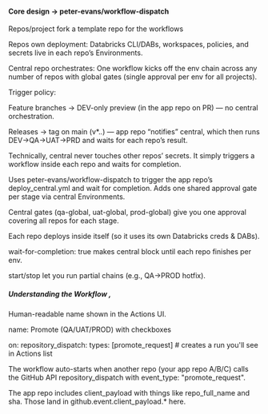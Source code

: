 #### Core design ->  peter-evans/workflow-dispatch 
<p>
Repos/project fork a template repo for the workflows

Repos own deployment: Databricks CLI/DABs, workspaces, policies, and secrets live in each repo’s Environments.

Central repo orchestrates: One workflow kicks off the env chain across any number of repos with global gates (single approval per env for all projects).

Trigger policy:

Feature branches → DEV-only preview (in the app repo on PR) — no central orchestration.

Releases → tag on main (v*.*.*) — app repo “notifies” central, which then runs DEV→QA→UAT→PRD and waits for each repo’s result.

Technically, central never touches other repos’ secrets. It simply triggers a workflow inside each repo and waits for completion.

Uses peter-evans/workflow-dispatch to trigger the app repo’s deploy_central.yml and wait for completion. Adds one shared approval gate per stage via central Environments.

Central gates (qa-global, uat-global, prod-global) give you one approval covering all repos for each stage.

Each repo deploys inside itself (so it uses its own Databricks creds & DABs).

wait-for-completion: true makes central block until each repo finishes per env.

start/stop let you run partial chains (e.g., QA→PROD hotfix). 



##### Understanding the Workflow ,
<p> Human-readable name shown in the Actions UI. </p>
name: Promote (QA/UAT/PROD) with checkboxes 

on:
  repository_dispatch:
    types: [promote_request]  # creates a run you'll see in Actions list

<p> The workflow auto-starts when another repo (your app repo A/B/C) calls the GitHub API repository_dispatch with event_type: "promote_request".

The app repo includes client_payload with things like repo_full_name and sha. Those land in github.event.client_payload.* here.</p>
